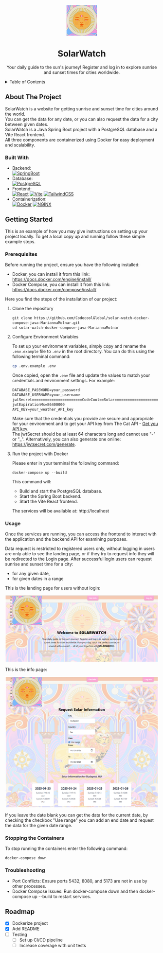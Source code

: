 <!-- PROJECT LOGO -->
<br />
<div align="center">
  <a>
    <img src="pictures/sun-logo2.png" alt="Logo" width="100" height="100">
  </a>
<h1 align="center">SolarWatch</h1>

  <p align="center">
    Your daily guide to the sun's journey! Register and log in to explore sunrise and sunset times for cities worldwide.
</p>
</div>

<!-- TABLE OF CONTENTS -->
<details>
  <summary>Table of Contents</summary>
  <ol>
    <li>
      <a href="#about-the-project">About The Project</a>
      <ul>
        <li><a href="#built-with">Built With</a></li>
      </ul>
    </li>
    <li>
      <a href="#getting-started">Getting Started</a>
      <ul>
        <li><a href="#prerequisites">Prerequisites</a></li>
        <li><a href="#installation">Installation</a></li>
      </ul>
    </li>
    <li><a href="#usage">Usage</a></li>
    <li><a href="#stopping the containers">Stopping the Containers</a></li>
    <li><a href="#troubleshooting">Troubleshooting</a></li>
    <li><a href="#roadmap">Roadmap</a></li>
  </ol>
</details>

<!-- ABOUT THE PROJECT -->
## About The Project
SolarWatch is a website for getting sunrise and sunset time for cities around the world.  
You can get the data for any date, or you can also request the data for a city between given dates.  
SolarWatch is a Java Spring Boot project with a PostgreSQL database and a Vite React frontend.  
All three components are containerized using Docker for easy deployment and scalability.  

### Built With
- Backend:   
  [![SpringBoot][SpringBoot]][SpringBoot-url]
- Database:  
  [![PostgreSQL][PostgreSQL]][PostgreSQL-url]
- Frontend:  
  [![React][React.js]][React-url]
  [![Vite][Vite]][Vite-url]
  [![TailwindCSS][TailwindCSS]][TailwindCSS-url]
- Containerization:  
  [![Docker][Docker]][Docker-url]
  [![NGINX][NGINX]][NGINX-url]


<!-- GETTING STARTED -->
## Getting Started

This is an example of how you may give instructions on setting up your project locally.
To get a local copy up and running follow these simple example steps.

### Prerequisites

Before running the project, ensure you have the following installed:
- Docker, you can install it from this link: https://docs.docker.com/engine/install/
- Docker Compose, you can install it from this link: https://docs.docker.com/compose/install/

Here you find the steps of the installation of our project:
1. Clone the repository
    ```
    git clone https://github.com/CodecoolGlobal/solar-watch-docker-compose-java-MariannaMolnar.git
    cd solar-watch-docker-compose-java-MariannaMolnar
    ```

2. Configure Environment Variables

   To set up your environment variables, simply copy and rename the `.env.example` file to `.env` in the root directory. You can do this using the following terminal command:

    ```bash
    cp .env.example .env
    ```

   Once copied, open the `.env` file and update the values to match your credentials and environment settings. For example:

    ```plaintext
    DATABASE_PASSWORD=your_password
    DATABASE_USERNAME=your_username
    jwtSecret=======================CodeCool==Solar===========================
    jwtExpirationMs=86400000
    API_KEY=your_weather_API_key
    ```

   Make sure that the credentials you provide are secure and appropriate for your environment and to get your API key from The Cat API - [Get you API key][WeatherAPI-url].  
   The jwtSecret should be at least 64 characters long and cannot use "-" or "_". Alternatively, you can also generate one online: https://jwtsecret.com/generate.


3. Run the project with Docker

   Please enter in your terminal the following command:
    ````
    docker-compose up --build
    ````

   This command will:
    - Build and start the PostgreSQL database.
    - Start the Spring Boot backend.
    - Start the Vite React frontend.

   The services will be available at:
   http://localhost

### Usage

Once the services are running, you can access the frontend to interact with the application and the backend API for examining purposes.

Data request is restricted to registered users only, without logging in users are only able to see the landing page, or if they try to request info they will be redirected to the Login page. After successful login users can request sunrise and sunset time for a city:
- for any given date,
- for given dates in a range

This is the landing page for users without login:  
  
![Website Landing Screenshot](pictures/solarwatch-landing1.png)

This is the info page:  
  
![Website Info Screenshot](pictures/solarwatch-solarinfo.png)
  

If you leave the date blank you can get the data for the current date, by checking the checkbox "Use range" you can add an end date and request the data for the given date range.


### Stopping the Containers

To stop running  the containers enter the following command:
````
docker-compose down
````

### Troubleshooting

- Port Conflicts:
  Ensure ports 5432, 8080, and 5173 are not in use by other processes.
- Docker Compose Issues:
  Run docker-compose down and then docker-compose up --build to restart services.

<!-- ROADMAP -->
## Roadmap

- [x] Dockerize project
- [x] Add README
- [ ] Testing
    - [ ] Set up CI/CD pipeline
    - [ ] Increase coverage with unit tests

[SpringBoot]: https://img.shields.io/badge/Spring%20Boot-6DB33F?style=for-the-badge&logo=springboot&logoColor=white
[SpringBoot-url]: https://spring.io/projects/spring-boot

[PostgreSQL]: https://img.shields.io/badge/PostgreSQL-336791?style=for-the-badge&logo=postgresql&logoColor=white
[PostgreSQL-url]: https://www.postgresql.org/

[React.js]: https://img.shields.io/badge/React-20232A?style=for-the-badge&logo=react&logoColor=61DAFB
[React-url]: https://reactjs.org/

[Vite]: https://img.shields.io/badge/Vite-646CFF?style=for-the-badge&logo=vite&logoColor=white
[Vite-url]: https://vitejs.dev/

[TailwindCSS]: https://img.shields.io/badge/TailwindCSS-06B6D4?style=for-the-badge&logo=tailwindcss&logoColor=white
[TailwindCSS-url]: https://tailwindcss.com/

[Docker]: https://img.shields.io/badge/Docker-2496ED?style=for-the-badge&logo=docker&logoColor=white
[Docker-url]: https://www.docker.com/

[NGINX]: https://img.shields.io/badge/NGINX-009639?style=for-the-badge&logo=nginx&logoColor=white
[NGINX-url]: https://nginx.org/

[WeatherAPI-url]: https://openweathermap.org/api/geocoding-api

[linkedin-shield]: https://img.shields.io/badge/-LinkedIn-black.svg?style=for-the-badge&logo=linkedin&colorB=555
[linkedin-url]: https://www.linkedin.com/in/marianna-molnar-21956289